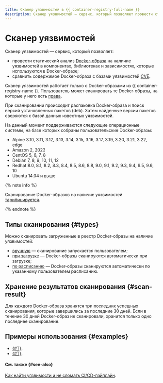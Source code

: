 ```yaml
---
title: Сканер уязвимостей в {{ container-registry-full-name }}
description: Сканер уязвимостей — сервис, который позволяет провести статический анализ Docker-образа на наличие уязвимостей, а также сравнить содержимое Docker-образа с базами уязвимостей CVE.
---
```



# Сканер уязвимостей


Сканер уязвимостей — сервис, который позволяет:
* провести статический анализ [Docker-образа](docker-image.md) на наличие уязвимостей в компонентах, библиотеках и зависимостях, которые используются в Docker-образе;
* сравнить содержимое Docker-образа с базами уязвимостей [CVE](https://cve.mitre.org/).

Сканер уязвимостей работает только с Docker-образами из {{ container-registry-name }}. Пользователь может сканировать те Docker-образы, на которые у него есть [права](../security/index.md).

При сканировании происходит распаковка Docker-образа и поиск версий установленных пакетов (deb). Затем найденные версии пакетов сверяются с базой данных известных уязвимостей.

На данный момент поддерживаются следующие операционные системы, на базе которых собраны пользовательские Docker-образы:
* Alpine 3.10, 3.11, 3.12, 3.13, 3.14, 3.15, 3.16, 3.17, 3.19, 3.20, 3.21, 3.22, edge
* Amazon 2, 2023
* CentOS 5, 6, 7, 8
* Debian 7, 8, 9, 10, 11, 12
* Redhat 8.0, 8.1, 8.2, 8.3, 8.4, 8.5, 8.6, 8.8, 9.0, 9.1, 9.2, 9.3, 9.4, 9.5, 9.6, 10
* Ubuntu 14.04 и выше

{% note info %}

Сканирование Docker-образов на наличие уязвимостей [тарифицируется](../pricing.md#scanner).

{% endnote %}


## Типы сканирования {#types}

Можно сканировать загруженные в реестр Docker-образы на наличие уязвимостей:
* [вручную](../operations/scanning-docker-image.md#manual) — сканирование запускается пользователем;
* [при загрузке](../operations/scanning-docker-image.md#automatically) — Docker-образы сканируются автоматически при загрузке;
* [по расписанию](../operations/scanning-docker-image.md#scheduled) — Docker-образы сканируются автоматически по указанному пользователем расписанию.


## Хранение результатов сканирования {#scan-result}

Для каждого Docker-образа хранятся три последних успешных сканирования, которые завершились за последние 30 дней. Если в течение 30 дней Docker-образ не сканировали, хранится только одно последнее сканирование.


## Примеры использования {#examples}

* [{#T}](../tutorials/cr-scanner-with-k8s-and-gitlab.md).
* [{#T}](../tutorials/image-storage.md).


#### См. также {#see-also}

[Как найти уязвимости и не сломать CI/CD-пайплайн](/blog/posts/2023/04/vulnerability-scanner-and-yandex-container-registry).

